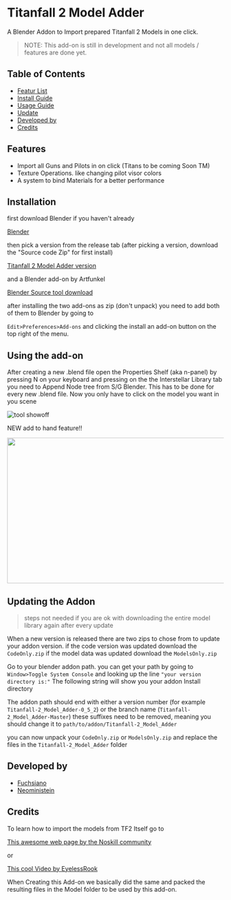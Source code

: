 
# Titanfall 2 Model Adder

A Blender Addon to Import prepared Titanfall 2 Models in one click.

> NOTE:
> This add-on is still in development and not all models / features are done yet.

## Table of Contents
* [Featur List](#features)
* [Install Guide](#installation)
* [Usage Guide](#using-the-add-on)
* [Update](#updating-the-addon)
* [Developed by](#developed-by)
* [Credits](#credits)


## Features
- Import all Guns and Pilots in on click (Titans to be coming Soon TM)
- Texture Operations. like changing pilot visor colors
- A system to bind Materials for a better performance

## Installation

first download Blender if you haven't already

[Blender](https://www.blender.org/download/)

then pick a version from the release tab
 (after picking a version, download the "Source code Zip" for first install) 

[Titanfall 2 Model Adder version](https://github.com/Fuchsiano/Titanfall-2_Model_Adder/releases)

and a Blender add-on by Artfunkel

[Blender Source tool download](http://steamreview.org/BlenderSourceTools/)

after installing the two add-ons as zip (don't unpack) you need to add both of them to Blender by going to  

``Edit>Preferences>Add-ons``
and clicking the install an add-on button on the top right of the menu.


## Using the add-on
After creating a new .blend file  open the Properties Shelf (aka n-panel) by pressing N on your keyboard and pressing  on the the Interstellar Library tab you need to Append Node tree from S/G Blender. This has to be done for every new .blend file.
Now you only have to click on the model you want in you scene

![tool showoff](./Images/Model_Adder.gif)

NEW add to hand feature!!

<img src="./Images/AddToHand.gif" width="600" height="338"/>


## Updating the Addon

>steps not needed if you are ok with downloading the entire model library again after every update  

When a new version is released there are two zips to chose from to update your addon version.
if the code version was updated download the ``CodeOnly.zip`` if the model data was updated download the ``ModelsOnly.zip``

Go to your blender addon path.
you can get your path by going to ``Window>Toggle System Console`` and looking up the line ``"your version directory is:"``
The following string will show you your addon Install directory

The addon path should end with either a version number (for example ``Titanfall-2_Model_Adder-0_5_2``) or the branch name
(``Titanfall-2_Model_Adder-Master``) these suffixes need to be removed, meaning you should change it to ``path/to/addon/Titanfall-2_Model_Adder``

you can now unpack your ``CodeOnly.zip`` or ``ModelsOnly.zip`` and replace the files in the  ``Titanfall-2_Model_Adder``
folder

## Developed by

- [Fuchsiano](https://github.com/Fuchsiano)
- [Neoministein](https://github.com/Neoministein)

## Credits 

To learn how to import the models from TF2 Itself go to

[This awesome web page by the Noskill community](https://noskill.gitbook.io/titanfall2/r2-ripping/model-ripping)

or 

[This cool Video by EyelessRook](https://youtu.be/CeO1w9Qe6MY?si=QOaywmcXoPgW1i9T)

When Creating this Add-on we basically did  the same and packed the resulting files in the Model folder to be used by this add-on.